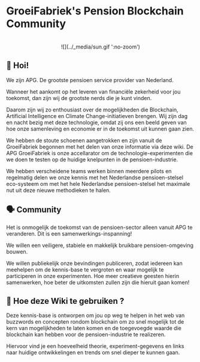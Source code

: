 # GroeiFabriek's Pension Blockchain Community

<br>
<center>![](../_media/sun.gif ':no-zoom')</center>

## 👋 Hoi!

We zijn APG. De grootste pensioen service provider van Nederland.

 

Wanneer het aankomt op het leveren van financiële zekerheid voor jou toekomst, dan zijn wij de grootste nerds die je kunt vinden.

Daarom zijn wij zo enthousiast over de mogelijkheden die Blockchain, Artificial Intelligence en Climate Change-initiatieven brengen. Wij zijn dag en nacht bezig met deze technologie, omdat zij ons een beeld geven van hoe onze samenleving en economie er in de toekomst uit kunnen gaan zien.

 

We hebben de stoute schoenen aangetrokken en zijn vanuit de GroeiFabriek begonnen met het delen van onze informatie via deze wiki. De APG GroeiFabriek is onze accellarator om de technologie-experimenten die we doen te testen op de huidige knelpunten in de pensioen-industrie.

We hebben verscheidene teams werken binnen meerdere pilots en regelmatig delen we onze kennis met het Nederlandse pensioen-stelsel eco-systeem om met het hele Nederlandse pensioen-stelsel het maximale nut uit deze nieuwe methodieken te halen.

 

## 🗣 Community

Het is onmogelijk de toekomst van de pensioen-sector alleen vanuit APG te veranderen. Dit is een samenwerkings-inspanning!

We willen een veiligere, stabiele en makkelijk bruikbare pensioen-omgeving bouwen.

We willen publiekelijk onze bevindingen publiceren, zodat iedereen kan meehelpen om de kennis-base te vergroten en waar mogelijk te participeren in onze experimenten. Hoe meer creatieve geesten hierin samenwerken, hoe beter de uitkomsten zullen zijn die hieruit gaan komen!

 

## 🤔 Hoe deze Wiki te gebruiken ?

Deze kennis-base is ontworpen om jou op weg te helpen in het web van buzzwords en concepten rondom blockchain om zo snel mogelijk tot de kern van mogelijkheden te laten komen en de toegevoegde waarde die blockchain kan hebben voor de pensioen-industrie te realizeren.

Hiervoor vind je een hoeveelheid theorie, experiment-gegevens en links naar huidige ontwikkelingen en trends om snel dieper te kunnen gaan.
